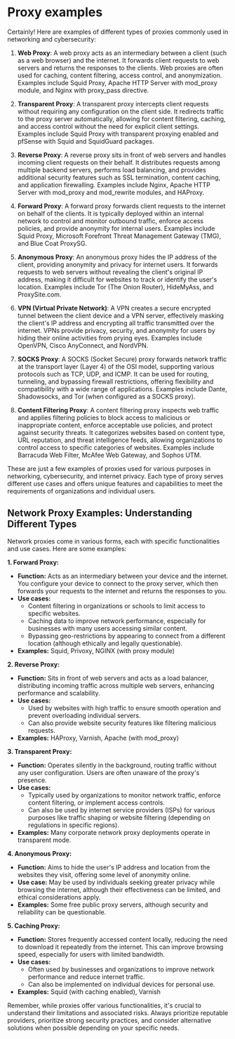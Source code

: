 # Proxy examples

Certainly! Here are examples of different types of proxies commonly used in networking and cybersecurity:

1. **Web Proxy**: A web proxy acts as an intermediary between a client (such as a web browser) and the internet. It forwards client requests to web servers and returns the responses to the clients. Web proxies are often used for caching, content filtering, access control, and anonymization. Examples include Squid Proxy, Apache HTTP Server with mod_proxy module, and Nginx with proxy_pass directive.

2. **Transparent Proxy**: A transparent proxy intercepts client requests without requiring any configuration on the client side. It redirects traffic to the proxy server automatically, allowing for content filtering, caching, and access control without the need for explicit client settings. Examples include Squid Proxy with transparent proxying enabled and pfSense with Squid and SquidGuard packages.

3. **Reverse Proxy**: A reverse proxy sits in front of web servers and handles incoming client requests on their behalf. It distributes requests among multiple backend servers, performs load balancing, and provides additional security features such as SSL termination, content caching, and application firewalling. Examples include Nginx, Apache HTTP Server with mod_proxy and mod_rewrite modules, and HAProxy.

4. **Forward Proxy**: A forward proxy forwards client requests to the internet on behalf of the clients. It is typically deployed within an internal network to control and monitor outbound traffic, enforce access policies, and provide anonymity for internal users. Examples include Squid Proxy, Microsoft Forefront Threat Management Gateway (TMG), and Blue Coat ProxySG.

5. **Anonymous Proxy**: An anonymous proxy hides the IP address of the client, providing anonymity and privacy for internet users. It forwards requests to web servers without revealing the client's original IP address, making it difficult for websites to track or identify the user's location. Examples include Tor (The Onion Router), HideMyAss, and ProxySite.com.

6. **VPN (Virtual Private Network)**: A VPN creates a secure encrypted tunnel between the client device and a VPN server, effectively masking the client's IP address and encrypting all traffic transmitted over the internet. VPNs provide privacy, security, and anonymity for users by hiding their online activities from prying eyes. Examples include OpenVPN, Cisco AnyConnect, and NordVPN.

7. **SOCKS Proxy**: A SOCKS (Socket Secure) proxy forwards network traffic at the transport layer (Layer 4) of the OSI model, supporting various protocols such as TCP, UDP, and ICMP. It can be used for routing, tunneling, and bypassing firewall restrictions, offering flexibility and compatibility with a wide range of applications. Examples include Dante, Shadowsocks, and Tor (when configured as a SOCKS proxy).

8. **Content Filtering Proxy**: A content filtering proxy inspects web traffic and applies filtering policies to block access to malicious or inappropriate content, enforce acceptable use policies, and protect against security threats. It categorizes websites based on content type, URL reputation, and threat intelligence feeds, allowing organizations to control access to specific categories of websites. Examples include Barracuda Web Filter, McAfee Web Gateway, and Sophos UTM.

These are just a few examples of proxies used for various purposes in networking, cybersecurity, and internet privacy. Each type of proxy serves different use cases and offers unique features and capabilities to meet the requirements of organizations and individual users.

## Network Proxy Examples: Understanding Different Types

Network proxies come in various forms, each with specific functionalities and use cases. Here are some examples:

**1. Forward Proxy:**

* **Function:** Acts as an intermediary between your device and the internet. You configure your device to connect to the proxy server, which then forwards your requests to the internet and returns the responses to you.
* **Use cases:**
    * Content filtering in organizations or schools to limit access to specific websites.
    * Caching data to improve network performance, especially for businesses with many users accessing similar content.
    * Bypassing geo-restrictions by appearing to connect from a different location (although ethically and legally questionable).
* **Examples:** Squid, Privoxy, NGINX (with proxy module)

**2. Reverse Proxy:**

* **Function:** Sits in front of web servers and acts as a load balancer, distributing incoming traffic across multiple web servers, enhancing performance and scalability.
* **Use cases:**
    * Used by websites with high traffic to ensure smooth operation and prevent overloading individual servers.
    * Can also provide website security features like filtering malicious requests.
* **Examples:** HAProxy, Varnish, Apache (with mod_proxy)

**3. Transparent Proxy:**

* **Function:** Operates silently in the background, routing traffic without any user configuration. Users are often unaware of the proxy's presence.
* **Use cases:**
    * Typically used by organizations to monitor network traffic, enforce content filtering, or implement access controls.
    * Can also be used by internet service providers (ISPs) for various purposes like traffic shaping or website filtering (depending on regulations in specific regions).
* **Examples:** Many corporate network proxy deployments operate in transparent mode.

**4. Anonymous Proxy:**

* **Function:** Aims to hide the user's IP address and location from the websites they visit, offering some level of anonymity online. 
* **Use case:** May be used by individuals seeking greater privacy while browsing the internet, although their effectiveness can be limited, and ethical considerations apply.
* **Examples:** Some free public proxy servers, although security and reliability can be questionable.

**5. Caching Proxy:**

* **Function:** Stores frequently accessed content locally, reducing the need to download it repeatedly from the internet. This can improve browsing speed, especially for users with limited bandwidth.
* **Use cases:**
    * Often used by businesses and organizations to improve network performance and reduce internet traffic.
    * Can also be implemented on individual devices for personal use.
* **Examples:** Squid (with caching enabled), Varnish

Remember, while proxies offer various functionalities, it's crucial to understand their limitations and associated risks. Always prioritize reputable providers, prioritize strong security practices, and consider alternative solutions when possible depending on your specific needs.